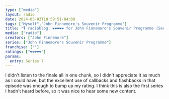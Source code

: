 ```yaml
---
type: ["media"]
layout: radio
date: 2024-05-03T18:59:51-04:00
tags: ["Myself","John Finnemore's Souvenir Programme"]
title: "🎙️ radioblog: ❤️❤️❤️❤️❤️ for John Finnemore's Souvenir Programme (Series 7)"
media: ["radio"]
creators: ["John Finnemore"]
series: ["John Finnemore's Souvenir Programme"]
franchise: [""]
ratings: ["❤️❤️❤️❤️❤️"]
params:
  entry: Series 7
---
```

I didn't listen to the finale all in one chunk, so I didn't appreciate it as much as I could have, but the excellent use of callbacks and flashbacks in that episode was enough to bump up my rating. I think this is also the first series I hadn't heard before, so it was nice to hear some new content.
